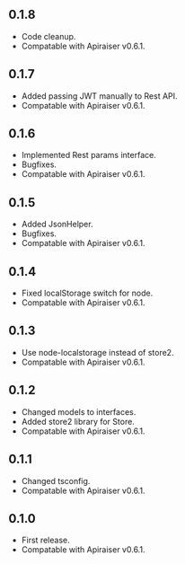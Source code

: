 ## 0.1.8
- Code cleanup.
- Compatable with Apiraiser v0.6.1.

## 0.1.7
- Added passing JWT manually to Rest API.
- Compatable with Apiraiser v0.6.1.

## 0.1.6
- Implemented Rest params interface.
- Bugfixes.
- Compatable with Apiraiser v0.6.1.

## 0.1.5
- Added JsonHelper.
- Bugfixes.
- Compatable with Apiraiser v0.6.1.

## 0.1.4
- Fixed localStorage switch for node.
- Compatable with Apiraiser v0.6.1.

## 0.1.3
- Use node-localstorage instead of store2.
- Compatable with Apiraiser v0.6.1.

## 0.1.2
- Changed models to interfaces.
- Added store2 library for Store.
- Compatable with Apiraiser v0.6.1.

## 0.1.1
- Changed tsconfig.
- Compatable with Apiraiser v0.6.1.

## 0.1.0
- First release.
- Compatable with Apiraiser v0.6.1.
